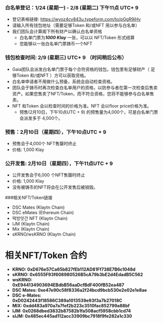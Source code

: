 
### 白名单登记：1/24 (星期一) - 2/8 (星期二) 下午11点 UTC+ 9
* 登记表格链接: https://wyoz4cv843u.typeform.com/to/pGgR9iHv
* 请输入所有钱包地址（需要足够Token 和/或NFT 用以参与白名单）
* 我们团队会计算阁下所有财产以确认白名单资格
  * 白名单门票为***1000 Klay*** 一张，可以以 NFT/Token 形式结算
  * 您能够以一张白名单门票铸币一个NFT

### 钱包检查时间: 2/9 (星期三) UTC+ 9 （时间稍后公布）

* Gaia团队会派发白名单门票于每个合符资格的钱包，钱包里有足够财产（ 足够Token 和/或NFT ）方可以获取资格。
* 白名单申请者不用做什么预备，系统会自动检查资格。
* 团队会于铸币时再次检查白名单用户的资格，以防参与者在第一次检查后售卖资产。如果您售卖了NFT/Token，而不符合资格，您将不能够参与白名单售卖。 
* NFT 和Token 会以检查时间的价格为准。NFT 会以floor price价格为准。
  * 预售(2月10日，下午10点UTC + 9) 的预售量为4,000个，可是白名单门票会派发多于 4,000个。

### 预售：2月10日（星期四），下午10点UTC + 9

* 预售会于4,000个 NFT售罄时终止
* 价格: 1,000 Klay

### 公开发售: 2月10日（星期四），下午11点UTC + 9

* 公开发售会于6,000 个NFT售罄时终止
* 价格: 1,000 Klay
* 没有被铸币的NFT将会在公开发售后被销毁。

###相关NFT/Token链接

* DSC Mates (Klaytn Chain)
* DSC eMates (Ethereum Chain)
* 떡방앗간 NFT (Klaytn Chain)
* IJM (Klaytn Chain)
* Mix (Klaytn Chain)
* sKRNO/wsKRNO (Klaytn Chain)

# 相关NFT/Token 合约

* **KRNO: 0xD676e57Ca65b827fEb112AD81Ff738E7B6c1048d**
* **sKRNO: 0x6555F93f608980526B5cA79b3bE2d4EdadB5C562**
* **wsKRNO:**\
  **0xE944134903694EBdbB56aaDcfBdF400fB52ea487**
* **DSC Mates: 0xe47e90c58f8336a2f24bcd9bcb530e2e02e1e8ae**
* **DSC e-Mates:**\
  **0xD0242443f18586C389a1013539e93f3a7b27018C**
* **MIX: 0xdd483a970a7a7fef2b223c3510fac852799a88bf**
* **IJM: 0x0268dbed3832b87582b1fa508acf5958cbb1cd74**
* **sIJM: 0x485ec445ad112acc33909bc7918f9fe282a1c330**
